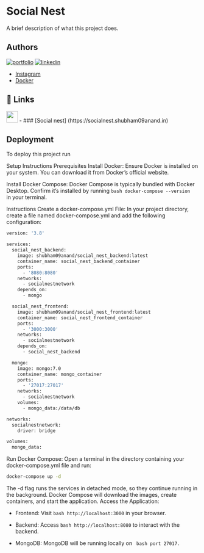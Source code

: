 
# Social Nest



A brief description of what this project does.




## Authors

[![portfolio](https://img.shields.io/badge/my_portfolio-000?style=for-the-badge&logo=ko-fi&logoColor=white)](https://shubham09anand.in/)
[![linkedin](https://img.shields.io/badge/linkedin-0A66C2?style=for-the-badge&logo=linkedin&logoColor=white)]([https://www.linkedin.com/](https://www.linkedin.com/in/subham09anand/?utm_source=share&utm_campaign=share_via&utm_content=profile&utm_medium=android_app))
- [Instagram](https://www.instagram.com/shubham09anand/?igsh=YTJvZDZlZmNwYWY1)
- [Docker](https://hub.docker.com/u/shubham09anand)

## 🔗 Links 
<img src="https://socialnest.shubham09anand.in/static/media/socialNest.284b6b7c03b19ec4d054.png" style="height: 30px; width: 30px;" />
- ### [Social nest] (https://socialnest.shubham09anand.in)

## Deployment

To deploy this project run

Setup Instructions
Prerequisites
Install Docker: Ensure Docker is installed on your system. You can download it from Docker’s official website.

Install Docker Compose: Docker Compose is typically bundled with Docker Desktop. Confirm it’s installed by running ```bash
docker-compose --version ``` in your terminal.

Instructions
Create a docker-compose.yml File: In your project directory, create a file named docker-compose.yml and add the following configuration:

```bash
version: '3.8'

services:
  social_nest_backend:
    image: shubham09anand/social_nest_backend:latest
    container_name: social_nest_backend_container
    ports:
      - '8080:8080'
    networks:
      - socialnestnetwork
    depends_on:
      - mongo

  social_nest_frontend:
    image: shubham09anand/social_nest_frontend:latest
    container_name: social_nest_frontend_container
    ports:
      - '3000:3000'
    networks:
      - socialnestnetwork
    depends_on:
      - social_nest_backend

  mongo:
    image: mongo:7.0
    container_name: mongo_container
    ports:
      - '27017:27017'
    networks:
      - socialnestnetwork
    volumes:
      - mongo_data:/data/db

networks:
  socialnestnetwork:
    driver: bridge

volumes:
  mongo_data:
```

Run Docker Compose: Open a terminal in the directory containing your docker-compose.yml file and run:

```bash
docker-compose up -d 
```

The -d flag runs the services in detached mode, so they continue running in the background.
Docker Compose will download the images, create containers, and start the application.
Access the Application:

- Frontend: Visit ``` bash http://localhost:3000 ``` in your browser.

- Backend: Access ``` bash http://localhost:8080 ``` to interact with the backend.

- MongoDB: MongoDB will be running locally on ``` bash port 27017.```

